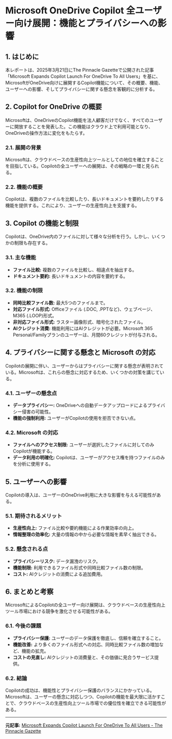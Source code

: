 # Microsoft OneDrive Copilot 全ユーザー向け展開：機能とプライバシーへの影響

## 1. はじめに

本レポートは、2025年3月21日にThe Pinnacle Gazetteで公開された記事「Microsoft Expands Copilot Launch For OneDrive To All Users」を基に、MicrosoftがOneDrive向けに展開するCopilot機能について、その概要、機能、ユーザーへの影響、そしてプライバシーに関する懸念を客観的に分析する。

## 2. Copilot for OneDrive の概要

Microsoftは、OneDriveのCopilot機能を法人顧客だけでなく、すべてのユーザーに開放することを発表した。この機能はクラウド上で利用可能となり、OneDriveの操作方法に変化をもたらす。

### 2.1. 展開の背景

Microsoftは、クラウドベースの生産性向上ツールとしての地位を確立することを目指している。Copilotの全ユーザーへの展開は、その戦略の一環と見られる。

### 2.2. 機能の概要

Copilotは、複数のファイルを比較したり、長いドキュメントを要約したりする機能を提供する。これにより、ユーザーの生産性向上を支援する。

## 3. Copilot の機能と制限

Copilotは、OneDrive内のファイルに対して様々な分析を行う。しかし、いくつかの制限も存在する。

### 3.1. 主な機能

* **ファイル比較:** 複数のファイルを比較し、相違点を抽出する。
* **ドキュメント要約:** 長いドキュメントの内容を要約する。

### 3.2. 機能の制限

* **同時比較ファイル数:** 最大5つのファイルまで。
* **対応ファイル形式:** Officeファイル (.DOC, .PPTなど)、ウェブページ、M365 (.LOOP)形式。
* **非対応ファイル形式:** ラスター画像形式、暗号化されたファイル。
* **AIクレジット消費:** 機能利用にはAIクレジットが必要。Microsoft 365 Personal/Familyプランのユーザーは、月間60クレジットが付与される。

## 4. プライバシーに関する懸念と Microsoft の対応

Copilotの展開に伴い、ユーザーからはプライバシーに関する懸念が表明されている。Microsoftは、これらの懸念に対応するため、いくつかの対策を講じている。

### 4.1. ユーザーの懸念点

* **データプライバシー:** OneDriveへの自動データアップロードによるプライバシー侵害の可能性。
* **機能の強制利用:** ユーザーがCopilotの使用を拒否できない点。

### 4.2. Microsoft の対応

* **ファイルへのアクセス制限:** ユーザーが選択したファイルに対してのみCopilotが機能する。
* **データ利用の明確化:** Copilotは、ユーザーがアクセス権を持つファイルのみを分析に使用する。

## 5. ユーザーへの影響

Copilotの導入は、ユーザーのOneDrive利用に大きな影響を与える可能性がある。

### 5.1. 期待されるメリット

* **生産性向上:** ファイル比較や要約機能による作業効率の向上。
* **情報整理の効率化:** 大量の情報の中から必要な情報を素早く抽出できる。

### 5.2. 懸念される点

* **プライバシーリスク:** データ漏洩のリスク。
* **機能制限:** 利用できるファイル形式や同時比較ファイル数の制限。
* **コスト:** AIクレジットの消費による追加費用。

## 6. まとめと考察

MicrosoftによるCopilotの全ユーザー向け展開は、クラウドベースの生産性向上ツール市場における競争を激化させる可能性がある。

### 6.1. 今後の課題

* **プライバシー保護:** ユーザーのデータ保護を徹底し、信頼を確立すること。
* **機能改善:** より多くのファイル形式への対応、同時比較ファイル数の増加など、機能の拡充。
* **コストの見直し:** AIクレジットの消費量と、その価値に見合うサービス提供。

### 6.2. 結論

Copilotの成功は、機能性とプライバシー保護のバランスにかかっている。Microsoftは、ユーザーの懸念に対応しつつ、Copilotの機能を最大限に活かすことで、クラウドベースの生産性向上ツール市場での優位性を確立できる可能性がある。

---


**元記事:** [Microsoft Expands Copilot Launch For OneDrive To All Users - The Pinnacle Gazette](https://evrimagaci.org/tpg/microsoft-expands-copilot-launch-for-onedrive-to-all-users-278478)